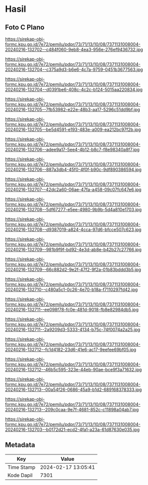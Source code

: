 # Hasil

## Foto C Plano

https://sirekap-obj-formc.kpu.go.id/7e72/pemilu/pdpr/73/71/13/10/08/7371131008004-20240216-132702--c484f060-9eb8-4ea3-956e-276ef9436732.jpg

https://sirekap-obj-formc.kpu.go.id/7e72/pemilu/pdpr/73/71/13/10/08/7371131008004-20240216-132704--c375a9d3-b6e6-4c7a-9759-0451b3677563.jpg

https://sirekap-obj-formc.kpu.go.id/7e72/pemilu/pdpr/73/71/13/10/08/7371131008004-20240216-132704--d0391be6-408c-4c2c-b124-5015aa220834.jpg

https://sirekap-obj-formc.kpu.go.id/7e72/pemilu/pdpr/73/71/13/10/08/7371131008004-20240216-132705--7fb53982-e22e-48b3-aa17-5296c51dd9bf.jpg

https://sirekap-obj-formc.kpu.go.id/7e72/pemilu/pdpr/73/71/13/10/08/7371131008004-20240216-132705--be5d4591-e193-483e-a009-ea212bc97f2b.jpg

https://sirekap-obj-formc.kpu.go.id/7e72/pemilu/pdpr/73/71/13/10/08/7371131008004-20240216-132706--adee9a17-5ee4-4b12-b8c7-f8e98340a8f7.jpg

https://sirekap-obj-formc.kpu.go.id/7e72/pemilu/pdpr/73/71/13/10/08/7371131008004-20240216-132706--887a3db4-45f0-4f0f-b90c-9df890386594.jpg

https://sirekap-obj-formc.kpu.go.id/7e72/pemilu/pdpr/73/71/13/10/08/7371131008004-20240216-132707--42dc2a60-06ae-47fa-a458-09c07fc647e6.jpg

https://sirekap-obj-formc.kpu.go.id/7e72/pemilu/pdpr/73/71/13/10/08/7371131008004-20240216-132708--5df67277-e5ee-4980-9b9b-5d4a810e1703.jpg

https://sirekap-obj-formc.kpu.go.id/7e72/pemilu/pdpr/73/71/13/10/08/7371131008004-20240216-132708--d9387019-a824-4cca-97d6-bfcce507c623.jpg

https://sirekap-obj-formc.kpu.go.id/7e72/pemilu/pdpr/73/71/13/10/08/7371131008004-20240216-132709--981b9f9f-bd92-4e3d-ab8e-b42b27c27766.jpg

https://sirekap-obj-formc.kpu.go.id/7e72/pemilu/pdpr/73/71/13/10/08/7371131008004-20240216-132709--66c882d2-9e2f-47f2-9f2a-01b83bddd3b5.jpg

https://sirekap-obj-formc.kpu.go.id/7e72/pemilu/pdpr/73/71/13/10/08/7371131008004-20240216-132710--c480a5c1-0c26-4e70-b18a-f7110297fd42.jpg

https://sirekap-obj-formc.kpu.go.id/7e72/pemilu/pdpr/73/71/13/10/08/7371131008004-20240216-132711--ee098f78-fc0e-481d-9018-fb8e82984db5.jpg

https://sirekap-obj-formc.kpu.go.id/7e72/pemilu/pdpr/73/71/13/10/08/7371131008004-20240216-132711--2a9209d3-5333-4134-b75c-74f0074a2a25.jpg

https://sirekap-obj-formc.kpu.go.id/7e72/pemilu/pdpr/73/71/13/10/08/7371131008004-20240216-132712--fc1d4182-23d6-41e6-ac17-9eefee69bf05.jpg

https://sirekap-obj-formc.kpu.go.id/7e72/pemilu/pdpr/73/71/13/10/08/7371131008004-20240216-132712--46b5c595-323e-44eb-90ae-bce9f3a71632.jpg

https://sirekap-obj-formc.kpu.go.id/7e72/pemilu/pdpr/73/71/13/10/08/7371131008004-20240216-132713--00a54f26-0686-45a9-b1d2-689168378333.jpg

https://sirekap-obj-formc.kpu.go.id/7e72/pemilu/pdpr/73/71/13/10/08/7371131008004-20240216-132713--209c0caa-9e7f-4681-852c-c11898a04ab7.jpg

https://sirekap-obj-formc.kpu.go.id/7e72/pemilu/pdpr/73/71/13/10/08/7371131008004-20240216-132703--b0172d21-ecd2-4fa1-a23a-61d87630e035.jpg


## Metadata

| Key        | Value               |
| ---------- | ------------------- |
| Time Stamp | 2024-02-17 13:05:41 |
| Kode Dapil | 7301                |



